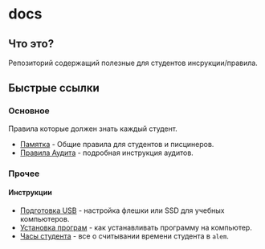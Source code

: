 # docs
## Что это?
Репозиторий содержащий полезные для студентов инсрукции/правила.

## Быстрые ссылки
### Основное
Правила которые должен знать каждый студент.
- [Памятка](MEMO.md) - Общие правила для студентов и писцинеров.
- [Правила Аудита](how-to-audit.md) - подробная инструкция аудитов.

### Прочее
#### Инструкции
- [Подготовка USB](usb-configuration.md) - настройка флешки или SSD для учебных компьютеров.
- [Установка програм](usb-application-installation.md) - как устанавливать программу на компьютер.
- [Часы студента](student-hours.md) - все о считывании времени студента в `alem`.
